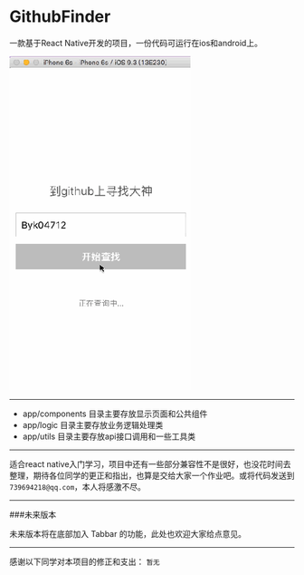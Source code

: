 # GithubFinder
一款基于React Native开发的项目，一份代码可运行在ios和android上。

![项目简介](https://github.com/byk04712/GithubFinder/blob/master/introduce.gif)

---


- app/components 目录主要存放显示页面和公共组件
- app/logic 目录主要存放业务逻辑处理类
- app/utils 目录主要存放api接口调用和一些工具类



---

适合react native入门学习，项目中还有一些部分兼容性不是很好，也没花时间去整理，期待各位同学的更正和指出，也算是交给大家一个作业吧。或将代码发送到 `739694218@qq.com`，本人将感激不尽。




---
###未来版本

未来版本将在底部加入 Tabbar 的功能，此处也欢迎大家给点意见。




---
感谢以下同学对本项目的修正和支出：
`暂无`